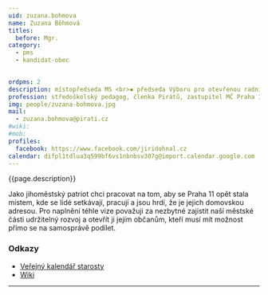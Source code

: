 ```yaml
---
uid: zuzana.bohmova
name: Zuzana Böhmová
titles:
  before: Mgr.
category:
  - pms
  - kandidat-obec

  
ordpms: 2
description: místopředseda MS <br>▪ předseda Výboru pro otevřenou radnici a digitalizaci <br>▪ Komise pro výchovu, vzdělávání a národnostní menšiny <br>▪ Mediální komise
profession: středoškolský pedagog, členka Pirátů, zastupitel MČ Praha 11, gesce: školství, otevřená radnice, digitalizace, středoškolský pedagog, členka Pirátů
img: people/zuzana-bohmova.jpg
mail:
  - zuzana.bohmova@pirati.cz
#wiki: 
#mob: 
profiles:
  facebook: https://www.facebook.com/jiridohnal.cz
calendar: difpl1tdlua3q599bf6vs1nbnbsv307g@import.calendar.google.com
---
```


{{page.description}}

Jako jihoměstský patriot chci pracovat na tom, aby se Praha 11 opět stala místem, kde se lidé setkávají, pracují a jsou hrdí, že je jejich domovskou adresou. Pro naplnění téhle vize považuji za nezbytné zajistit naší městské části udržitelný rozvoj a otevřít ji jejím občanům, kteří musí mít možnost přímo se na samosprávě podílet.

### Odkazy 

* [Veřejný kalendář starosty](https://webmail.praha11.cz/owa/calendar/dohnalJ@praha11.cz/Kalendář/calendar.html)
* [Wiki](https://wiki.pirati.cz/lide/jiri_dohnal)



---
